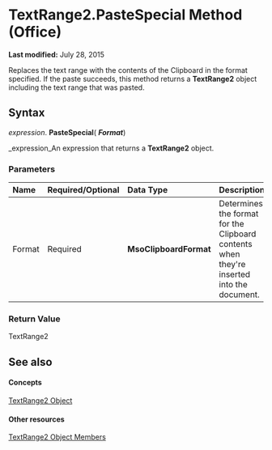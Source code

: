 
# TextRange2.PasteSpecial Method (Office)

 **Last modified:** July 28, 2015

Replaces the text range with the contents of the Clipboard in the format specified. If the paste succeeds, this method returns a  **TextRange2** object including the text range that was pasted.

## Syntax

 _expression_. **PasteSpecial**( **_Format_**)

 _expression_An expression that returns a  **TextRange2** object.


### Parameters



|**Name**|**Required/Optional**|**Data Type**|**Description**|
|:-----|:-----|:-----|:-----|
|Format|Required| **MsoClipboardFormat**|Determines the format for the Clipboard contents when they're inserted into the document.|

### Return Value

TextRange2


## See also


#### Concepts


 [TextRange2 Object](a6a59c9b-9b64-c1e2-2e98-a1f99025c877.md)
#### Other resources


 [TextRange2 Object Members](26daffff-b9ef-fd94-f5b7-ed3a09840cb6.md)
